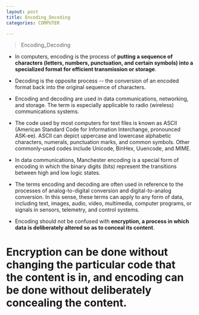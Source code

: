 ```yaml
---
layout: post
title: Encoding_Decoding
categories: COMPUTER

---
```


> Encoding_Decoding

* In computers, encoding is the process of **putting a sequence of characters (letters, numbers, punctuation, and certain symbols) into a specialized format for efficient transmission or storage**. 

* Decoding is the opposite process -- the conversion of an encoded format back into the original sequence of characters. 

* Encoding and decoding are used in data communications, networking, and storage. The term is especially applicable to radio (wireless) communications systems.

* The code used by most computers for text files is known as ASCII (American Standard Code for Information Interchange, pronounced ASK-ee). ASCII can depict uppercase and lowercase alphabetic characters, numerals, punctuation marks, and common symbols. Other commonly-used codes include Unicode, BinHex, Uuencode, and MIME. 

* In data communications, Manchester encoding is a special form of encoding in which the binary digits (bits) represent the transitions between high and low logic states. 

* The terms encoding and decoding are often used in reference to the processes of analog-to-digital conversion and digital-to-analog conversion. In this sense, these terms can apply to any form of data, including text, images, audio, video, multimedia, computer programs, or signals in sensors, telemetry, and control systems. 

* Encoding should not be confused with **encryption, a process in which data is deliberately altered so as to conceal its content**. 

# Encryption can be done without changing the particular code that the content is in, and encoding can be done without deliberately concealing the content.
